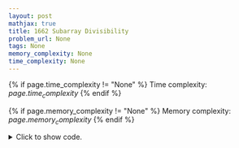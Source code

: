 ```yaml
---
layout: post
mathjax: true
title: 1662 Subarray Divisibility
problem_url: None
tags: None
memory_complexity: None
time_complexity: None
---
```




{% if page.time_complexity != "None" %}
Time complexity: ${{ page.time_complexity }}$
{% endif %}

{% if page.memory_complexity != "None" %}
Memory complexity: ${{ page.memory_complexity }}$
{% endif %}

<details>
<summary>
<p style="display:inline">Click to show code.</p>
</summary>
```cpp
{% raw %}
using namespace std;
using ll = long long;
int main(void)
{
    int n, ai;
    ll s = 0, ans = 0;
    map<ll, int> prefix_count;
    cin >> n;
    prefix_count[0] = 1;
    for (int i = 0; i < n; ++i)
    {
        cin >> ai;
        s = ((s + ai) % n + n) % n;
        ans += prefix_count[s];
        ++prefix_count[s];
    }
    cout << ans << endl;
    return 0;
}

{% endraw %}
```
</details>

